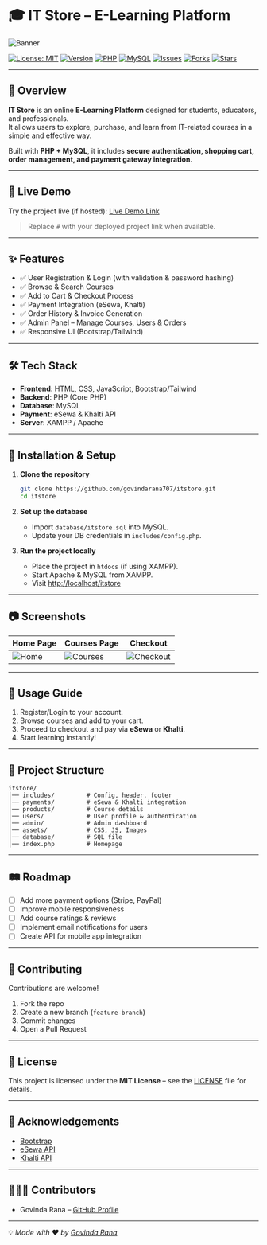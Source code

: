 # 🎓 IT Store – E-Learning Platform

![Banner](https://github.com/govindarana707/itstore/raw/main/projectimg/banner.png)

[![License: MIT](https://img.shields.io/badge/License-MIT-blue.svg)](LICENSE)
[![Version](https://img.shields.io/badge/Version-1.0.0-green.svg)](https://github.com/govindarana707/itstore)
[![PHP](https://img.shields.io/badge/PHP-8.1-blue)](https://www.php.net/)
[![MySQL](https://img.shields.io/badge/Database-MySQL-orange)](https://www.mysql.com/)
[![Issues](https://img.shields.io/github/issues/govindarana707/itstore)](https://github.com/govindarana707/itstore/issues)
[![Forks](https://img.shields.io/github/forks/govindarana707/itstore)](https://github.com/govindarana707/itstore/network/members)
[![Stars](https://img.shields.io/github/stars/govindarana707/itstore)](https://github.com/govindarana707/itstore/stargazers)

---

## 📌 Overview
**IT Store** is an online **E-Learning Platform** designed for students, educators, and professionals.  
It allows users to explore, purchase, and learn from IT-related courses in a simple and effective way.  

Built with **PHP + MySQL**, it includes **secure authentication, shopping cart, order management, and payment gateway integration**.

---

## 🚀 Live Demo
Try the project live (if hosted): [Live Demo Link](#)  

> Replace `#` with your deployed project link when available.

---

## ✨ Features
- ✅ User Registration & Login (with validation & password hashing)  
- ✅ Browse & Search Courses  
- ✅ Add to Cart & Checkout Process  
- ✅ Payment Integration (eSewa, Khalti)  
- ✅ Order History & Invoice Generation  
- ✅ Admin Panel – Manage Courses, Users & Orders  
- ✅ Responsive UI (Bootstrap/Tailwind)  

---

## 🛠️ Tech Stack
- **Frontend**: HTML, CSS, JavaScript, Bootstrap/Tailwind  
- **Backend**: PHP (Core PHP)  
- **Database**: MySQL  
- **Payment**: eSewa & Khalti API  
- **Server**: XAMPP / Apache  

---

## 🚀 Installation & Setup
1. **Clone the repository**
   ```bash
   git clone https://github.com/govindarana707/itstore.git
   cd itstore
   ```

2. **Set up the database**
   - Import `database/itstore.sql` into MySQL.  
   - Update your DB credentials in `includes/config.php`.  

3. **Run the project locally**
   - Place the project in `htdocs` (if using XAMPP).  
   - Start Apache & MySQL from XAMPP.  
   - Visit [http://localhost/itstore](http://localhost/itstore)  

---

## 📷 Screenshots
| Home Page | Courses Page | Checkout |
|-----------|--------------|----------|
| ![Home](projectimg/home.png) | ![Courses](projectimg/courses.png) | ![Checkout](projectimg/checkout.png) |

---

## 📖 Usage Guide
1. Register/Login to your account.  
2. Browse courses and add to your cart.  
3. Proceed to checkout and pay via **eSewa** or **Khalti**.  
4. Start learning instantly!  

---

## 📂 Project Structure
```
itstore/
│── includes/         # Config, header, footer
│── payments/         # eSewa & Khalti integration
│── products/         # Course details
│── users/            # User profile & authentication
│── admin/            # Admin dashboard
│── assets/           # CSS, JS, Images
│── database/         # SQL file
│── index.php         # Homepage
```

---

## 🛤️ Roadmap
- [ ] Add more payment options (Stripe, PayPal)  
- [ ] Improve mobile responsiveness  
- [ ] Add course ratings & reviews  
- [ ] Implement email notifications for users  
- [ ] Create API for mobile app integration  

---

## 🤝 Contributing
Contributions are welcome!  
1. Fork the repo  
2. Create a new branch (`feature-branch`)  
3. Commit changes  
4. Open a Pull Request  

---

## 📜 License
This project is licensed under the **MIT License** – see the [LICENSE](LICENSE) file for details.  

---

## 🙌 Acknowledgements
- [Bootstrap](https://getbootstrap.com/)  
- [eSewa API](https://esewa.com.np/)  
- [Khalti API](https://khalti.com/)  

---

## 🧑‍🤝‍🧑 Contributors
- Govinda Rana – [GitHub Profile](https://github.com/govindarana707)  

---

💡 *Made with ❤️ by [Govinda Rana](https://github.com/govindarana707)*
